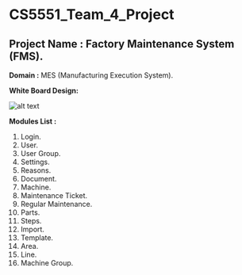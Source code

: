 # CS5551_Team_4_Project

## Project Name : Factory Maintenance System (FMS).

**Domain :** MES (Manufacturing Execution System).

**White Board Design:**

![alt text](https://github.com/chkrish9/CS5551_Team_4_Project/blob/master/Design/Design_Modules.jpg "Design")

**Modules List :**

1. Login. 
2. User.
3. User Group.
4. Settings.
5. Reasons.
6. Document.
7. Machine.
8. Maintenance Ticket.
9. Regular Maintenance.
10. Parts.
11. Steps.
12. Import.
13. Template.
14. Area.
15. Line.
16. Machine Group.
